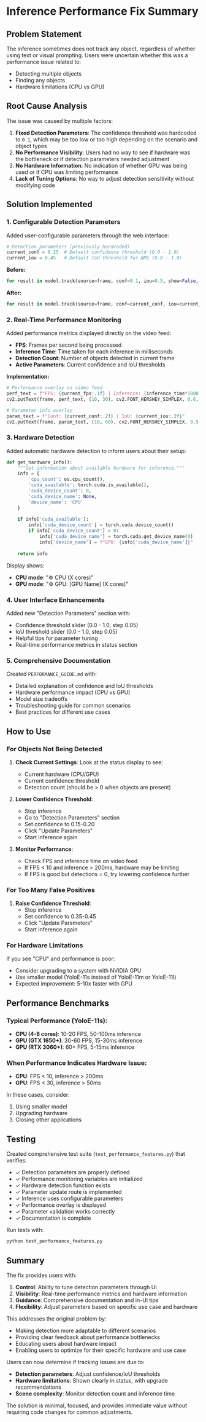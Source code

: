# Inference Performance Fix Summary

## Problem Statement

The inference sometimes does not track any object, regardless of whether using text or visual prompting. Users were uncertain whether this was a performance issue related to:
- Detecting multiple objects
- Finding any objects
- Hardware limitations (CPU vs GPU)

## Root Cause Analysis

The issue was caused by multiple factors:

1. **Fixed Detection Parameters**: The confidence threshold was hardcoded to `0.1`, which may be too low or too high depending on the scenario and object types
2. **No Performance Visibility**: Users had no way to see if hardware was the bottleneck or if detection parameters needed adjustment
3. **No Hardware Information**: No indication of whether GPU was being used or if CPU was limiting performance
4. **Lack of Tuning Options**: No way to adjust detection sensitivity without modifying code

## Solution Implemented

### 1. Configurable Detection Parameters

Added user-configurable parameters through the web interface:

```python
# Detection parameters (previously hardcoded)
current_conf = 0.25  # Default confidence threshold (0.0 - 1.0)
current_iou = 0.45   # Default IoU threshold for NMS (0.0 - 1.0)
```

**Before:**
```python
for result in model.track(source=frame, conf=0.1, iou=0.5, show=False, persist=True):
```

**After:**
```python
for result in model.track(source=frame, conf=current_conf, iou=current_iou, show=False, persist=True):
```

### 2. Real-Time Performance Monitoring

Added performance metrics displayed directly on the video feed:

- **FPS**: Frames per second being processed
- **Inference Time**: Time taken for each inference in milliseconds
- **Detection Count**: Number of objects detected in current frame
- **Active Parameters**: Current confidence and IoU thresholds

**Implementation:**
```python
# Performance overlay on video feed
perf_text = f"FPS: {current_fps:.1f} | Inference: {inference_time*1000:.1f}ms | Detections: {detection_count}"
cv2.putText(frame, perf_text, (10, 30), cv2.FONT_HERSHEY_SIMPLEX, 0.6, (255, 255, 0), 2)

# Parameter info overlay
param_text = f"Conf: {current_conf:.2f} | IoU: {current_iou:.2f}"
cv2.putText(frame, param_text, (10, 60), cv2.FONT_HERSHEY_SIMPLEX, 0.5, (255, 255, 0), 2)
```

### 3. Hardware Detection

Added automatic hardware detection to inform users about their setup:

```python
def get_hardware_info():
    """Get information about available hardware for inference."""
    info = {
        'cpu_count': os.cpu_count(),
        'cuda_available': torch.cuda.is_available(),
        'cuda_device_count': 0,
        'cuda_device_name': None,
        'device_name': 'CPU'
    }
    
    if info['cuda_available']:
        info['cuda_device_count'] = torch.cuda.device_count()
        if info['cuda_device_count'] > 0:
            info['cuda_device_name'] = torch.cuda.get_device_name(0)
            info['device_name'] = f"GPU: {info['cuda_device_name']}"
    
    return info
```

Display shows:
- **CPU mode**: "⚙️ CPU (X cores)"
- **GPU mode**: "⚙️ GPU: [GPU Name] (X cores)"

### 4. User Interface Enhancements

Added new "Detection Parameters" section with:
- Confidence threshold slider (0.0 - 1.0, step 0.05)
- IoU threshold slider (0.0 - 1.0, step 0.05)
- Helpful tips for parameter tuning
- Real-time performance metrics in status section

### 5. Comprehensive Documentation

Created `PERFORMANCE_GUIDE.md` with:
- Detailed explanation of confidence and IoU thresholds
- Hardware performance impact (CPU vs GPU)
- Model size tradeoffs
- Troubleshooting guide for common scenarios
- Best practices for different use cases

## How to Use

### For Objects Not Being Detected

1. **Check Current Settings**: Look at the status display to see:
   - Current hardware (CPU/GPU)
   - Current confidence threshold
   - Detection count (should be > 0 when objects are present)

2. **Lower Confidence Threshold**:
   - Stop inference
   - Go to "Detection Parameters" section
   - Set confidence to 0.15-0.20
   - Click "Update Parameters"
   - Start inference again

3. **Monitor Performance**:
   - Check FPS and inference time on video feed
   - If FPS < 10 and inference > 200ms, hardware may be limiting
   - If FPS is good but detections = 0, try lowering confidence further

### For Too Many False Positives

1. **Raise Confidence Threshold**:
   - Stop inference
   - Set confidence to 0.35-0.45
   - Click "Update Parameters"
   - Start inference again

### For Hardware Limitations

If you see "CPU" and performance is poor:
- Consider upgrading to a system with NVIDIA GPU
- Use smaller model (YoloE-11s instead of YoloE-11m or YoloE-11l)
- Expected improvement: 5-10x faster with GPU

## Performance Benchmarks

### Typical Performance (YoloE-11s):
- **CPU (4-8 cores)**: 10-20 FPS, 50-100ms inference
- **GPU (GTX 1650+)**: 30-60 FPS, 15-30ms inference
- **GPU (RTX 3060+)**: 60+ FPS, 5-15ms inference

### When Performance Indicates Hardware Issue:
- **CPU**: FPS < 10, inference > 200ms
- **GPU**: FPS < 30, inference > 50ms

In these cases, consider:
1. Using smaller model
2. Upgrading hardware
3. Closing other applications

## Testing

Created comprehensive test suite (`test_performance_features.py`) that verifies:
- ✓ Detection parameters are properly defined
- ✓ Performance monitoring variables are initialized
- ✓ Hardware detection function exists
- ✓ Parameter update route is implemented
- ✓ Inference uses configurable parameters
- ✓ Performance overlay is displayed
- ✓ Parameter validation works correctly
- ✓ Documentation is complete

Run tests with:
```bash
python test_performance_features.py
```

## Summary

The fix provides users with:

1. **Control**: Ability to tune detection parameters through UI
2. **Visibility**: Real-time performance metrics and hardware information
3. **Guidance**: Comprehensive documentation and in-UI tips
4. **Flexibility**: Adjust parameters based on specific use case and hardware

This addresses the original problem by:
- Making detection more adaptable to different scenarios
- Providing clear feedback about performance bottlenecks
- Educating users about hardware impact
- Enabling users to optimize for their specific hardware and use case

Users can now determine if tracking issues are due to:
- **Detection parameters**: Adjust confidence/IoU thresholds
- **Hardware limitations**: Shown clearly in status, with upgrade recommendations
- **Scene complexity**: Monitor detection count and inference time

The solution is minimal, focused, and provides immediate value without requiring code changes for common adjustments.
